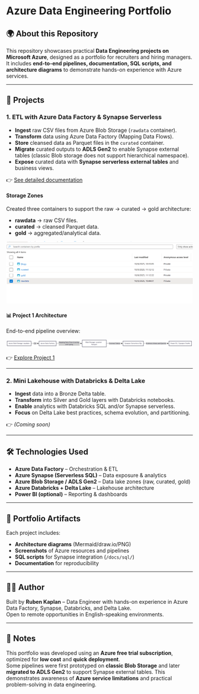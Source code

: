 # Azure Data Engineering Portfolio

## 🌍 About this Repository
This repository showcases practical **Data Engineering projects on Microsoft Azure**, designed as a portfolio for recruiters and hiring managers.  
It includes **end-to-end pipelines, documentation, SQL scripts, and architecture diagrams** to demonstrate hands-on experience with Azure services.

---

## 🚀 Projects

### 1. ETL with Azure Data Factory & Synapse Serverless
- **Ingest** raw CSV files from Azure Blob Storage (`rawdata` container).  
- **Transform** data using Azure Data Factory (Mapping Data Flows).  
- **Store** cleansed data as Parquet files in the `curated` container.  
- **Migrate** curated outputs to **ADLS Gen2** to enable Synapse external tables (classic Blob storage does not support hierarchical namespace).  
- **Expose** curated data with **Synapse serverless external tables** and business views.  

👉 [See detailed documentation](project1-adf-synapse/docs/README.md)

#### Storage Zones
Created three containers to support the raw → curated → gold architecture:
- **rawdata** → raw CSV files.  
- **curated** → cleansed Parquet data.  
- **gold** → aggregated/analytical data.  

![Storage Containers](project1-adf-synapse/images/containers.png)

#### 📊 Project 1 Architecture
End-to-end pipeline overview:

![Project 1 Architecture](project1-adf-synapse/images/project1_architecture.png)

👉 [Explore Project 1](project1-adf-synapse/docs/README.md)

---

### 2. Mini Lakehouse with Databricks & Delta Lake
- **Ingest** data into a Bronze Delta table.  
- **Transform** into Silver and Gold layers with Databricks notebooks.  
- **Enable** analytics with Databricks SQL and/or Synapse serverless.  
- **Focus** on Delta Lake best practices, schema evolution, and partitioning.  

👉 *(Coming soon)*

---

## 🛠️ Technologies Used
- **Azure Data Factory** – Orchestration & ETL  
- **Azure Synapse (Serverless SQL)** – Data exposure & analytics  
- **Azure Blob Storage / ADLS Gen2** – Data lake zones (raw, curated, gold)  
- **Azure Databricks + Delta Lake** – Lakehouse architecture  
- **Power BI (optional)** – Reporting & dashboards  

---

## 📸 Portfolio Artifacts
Each project includes:
- **Architecture diagrams** (Mermaid/draw.io/PNG)  
- **Screenshots** of Azure resources and pipelines  
- **SQL scripts** for Synapse integration (`/docs/sql/`)  
- **Documentation** for reproducibility  

---

## 👨‍💻 Author
Built by **Ruben Kaplan** – Data Engineer with hands-on experience in Azure Data Factory, Synapse, Databricks, and Delta Lake.  
Open to remote opportunities in English-speaking environments.  

---

## 📌 Notes
This portfolio was developed using an **Azure free trial subscription**, optimized for **low cost** and **quick deployment**.  
Some pipelines were first prototyped on **classic Blob Storage** and later **migrated to ADLS Gen2** to support Synapse external tables. This demonstrates awareness of **Azure service limitations** and practical problem-solving in data engineering.
